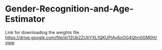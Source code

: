 # Gender-Recognition-and-Age-Estimator
Link for downloading the weights file
https://drive.google.com/file/d/12Ub2ZUtiYXL1QKUPlAy6oOG4Qhn0GM0H/view
